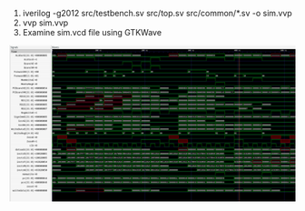 1) iverilog -g2012 src/testbench.sv src/top.sv src/common/*.sv -o sim.vvp
2) vvp sim.vvp
3) Examine sim.vcd file using GTKWave

![waveform](wave.png)

